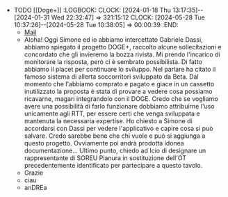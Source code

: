 - TODO  [[Doge+]]
  :LOGBOOK:
  CLOCK: [2024-01-18 Thu 13:17:35]--[2024-01-31 Wed 22:32:47] =>  321:15:12
  CLOCK: [2024-05-28 Tue 10:37:26]--[2024-05-28 Tue 10:38:05] =>  00:00:39
  :END:
	- [Mail](file:///C:/Users/nickd/Downloads/Blocco_DOGE+.pdf)
	- Aloha! Oggi Simone ed io abbiamo intercettato Gabriele Dassi, abbiamo spiegato il 
	  progetto DOGE+, raccolto alcune sollecitazioni e concordato che gli 
	  invieremo la bozza rivista. Mi prendo l'incarico di monitorare la risposta, però ci è sembrato possibilista. Di fatto abbiamo il placet per continuare lo sviluppo. Nel parlare ha citato il famoso sistema di allerta soccorritori sviluppato da Beta. Dal momento che l'abbiamo comprato e pagato e giace in un cassetto inutilizzato la proposta è stata di provare a vedere cosa possiamo ricavarne, magari integrandolo con il DOGE. Credo che se vogliamo avere una possibilità di farlo funzionare dobbiamo attribuirne l'uso unicamente agli RTT, per essere certi che venga sviluppata e mantenuta la necessaria expertise. Ho chiesto a Simone di accordarsi con Dassi per vedere l'applicativo e capire cosa si può salvare. Credo sarebbe bene che chi vuole e può si aggiunga a questo progetto. Ovviamente poi andrà prodotta idonea documentazione... Ultimo punto, chiedo ad Icio di designare un rappresentante di SOREU Pianura in sostituzione dell'OT precedentemente identificato per partecipare a questo tavolo.
	- Grazie
	- ciau
	- anDREa